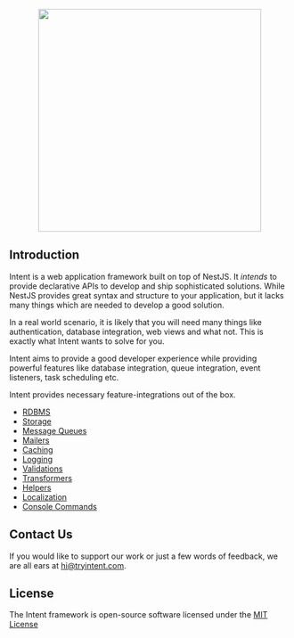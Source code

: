 <p align="center"><a href="https://tryintent.com" target="_blank"><img src="https://intent-assets.s3.ap-south-1.amazonaws.com/intent-banner.png" width="400"></a></p>

## Introduction

Intent is a web application framework built on top of NestJS. It _intends_ to provide declarative APIs to develop and ship sophisticated solutions. While NestJS provides great syntax and structure to your application, but it lacks many things which are needed to develop a good solution.

In a real world scenario, it is likely that you will need many things like authentication, database integration, web views and what not. This is exactly what Intent wants to solve for you.

Intent aims to provide a good developer experience while providing powerful features like database integration, queue integration, event listeners, task scheduling etc.

Intent provides necessary feature-integrations out of the box.

- [RDBMS](https://tryintent.com/docs/databases/getting-started)
- [Storage](https://tryintent.com/docs/file-storage)
- [Message Queues](https://tryintent.com/docs/queues)
- [Mailers](https://tryintent.com/docs/mailers)
- [Caching](https://tryintent.com/docs/cache)
- [Logging](https://tryintent.com/docs/logging)
- [Validations](https://tryintent.com/docs/validation)
- [Transformers](https://tryintent.com/docs/transformers)
- [Helpers](https://tryintent.com/docs/helpers)
- [Localization](https://tryintent.com/docs/localization)
- [Console Commands](https://tryintent.com/docs/console)

## Contact Us

If you would like to support our work or just a few words of feedback, we are all ears at hi@tryintent.com.

## License

The Intent framework is open-source software licensed under the [MIT License](#license)
